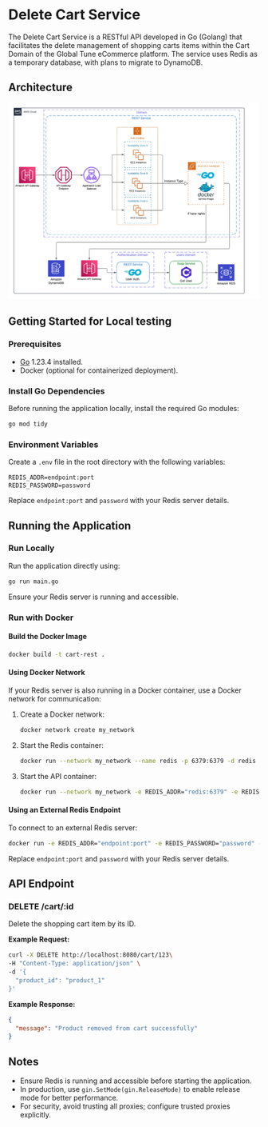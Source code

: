# Delete Cart Service

The Delete Cart Service is a RESTful API developed in Go (Golang) that facilitates the delete management of shopping carts items within the Cart Domain of the Global Tune eCommerce platform. The service uses Redis as a temporary database, with plans to migrate to DynamoDB.

## Architecture
<p align="center">
    <img alt="Delete Cart Service architecture diagram" src="/assets/rest-cart-arch.webp"/>
</p>

## Getting Started for Local testing

### Prerequisites
- [Go](https://golang.org/dl/) 1.23.4 installed.
- Docker (optional for containerized deployment).

### Install Go Dependencies
Before running the application locally, install the required Go modules:
```bash
go mod tidy
```

### Environment Variables
Create a `.env` file in the root directory with the following variables:
```
REDIS_ADDR=endpoint:port
REDIS_PASSWORD=password
```
Replace `endpoint:port` and `password` with your Redis server details.

## Running the Application

### Run Locally
Run the application directly using:
```bash
go run main.go
```
Ensure your Redis server is running and accessible.

### Run with Docker
#### Build the Docker Image
```bash
docker build -t cart-rest .
```

#### Using Docker Network
If your Redis server is also running in a Docker container, use a Docker network for communication:
1. Create a Docker network:
   ```bash
   docker network create my_network
   ```
2. Start the Redis container:
   ```bash
   docker run --network my_network --name redis -p 6379:6379 -d redis
   ```
3. Start the API container:
   ```bash
   docker run --network my_network -e REDIS_ADDR="redis:6379" -e REDIS_PASSWORD="" -p 8080:8080 cart-rest
   ```

#### Using an External Redis Endpoint
To connect to an external Redis server:
```bash
docker run -e REDIS_ADDR="endpoint:port" -e REDIS_PASSWORD="password" -p 8080:8080 cart-rest
```
Replace `endpoint:port` and `password` with your Redis server details.

## API Endpoint

### DELETE /cart/:id
Delete the shopping cart item by its ID.

**Example Request:**
```bash
curl -X DELETE http://localhost:8080/cart/123\
-H "Content-Type: application/json" \
-d '{
  "product_id": "product_1"
}'
```
**Example Response:**
```json
{
  "message": "Product removed from cart successfully"
}
```

## Notes
- Ensure Redis is running and accessible before starting the application.
- In production, use `gin.SetMode(gin.ReleaseMode)` to enable release mode for better performance.
- For security, avoid trusting all proxies; configure trusted proxies explicitly.